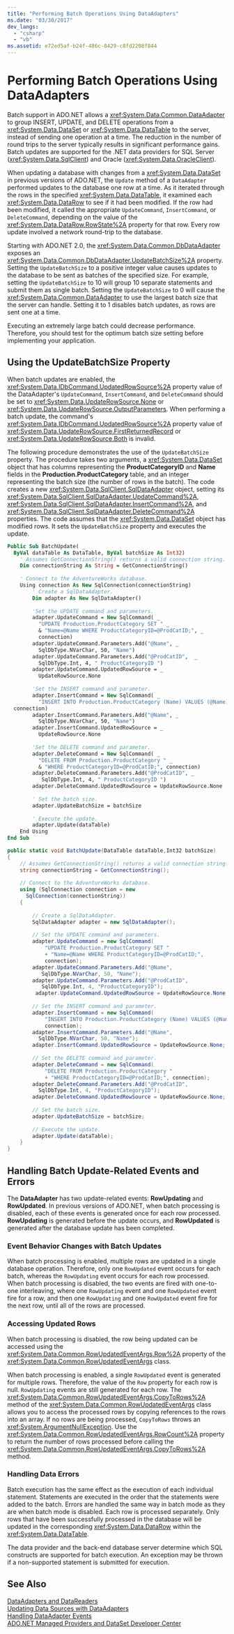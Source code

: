 ```yaml
---
title: "Performing Batch Operations Using DataAdapters"
ms.date: "03/30/2017"
dev_langs: 
  - "csharp"
  - "vb"
ms.assetid: e72ed5af-b24f-486c-8429-c8fd2208f844
---
```

# Performing Batch Operations Using DataAdapters
Batch support in ADO.NET allows a <xref:System.Data.Common.DataAdapter> to group INSERT, UPDATE, and DELETE operations from a <xref:System.Data.DataSet> or <xref:System.Data.DataTable> to the server, instead of sending one operation at a time. The reduction in the number of round trips to the server typically results in significant performance gains. Batch updates are supported for the .NET data providers for SQL Server (<xref:System.Data.SqlClient>) and Oracle (<xref:System.Data.OracleClient>).  
  
 When updating a database with changes from a <xref:System.Data.DataSet> in previous versions of ADO.NET, the `Update` method of a `DataAdapter` performed updates to the database one row at a time. As it iterated through the rows in the specified <xref:System.Data.DataTable>, it examined each <xref:System.Data.DataRow> to see if it had been modified. If the row had been modified, it called the appropriate `UpdateCommand`, `InsertCommand`, or `DeleteCommand`, depending on the value of the <xref:System.Data.DataRow.RowState%2A> property for that row. Every row update involved a network round-trip to the database.  
  
 Starting with ADO.NET 2.0, the <xref:System.Data.Common.DbDataAdapter> exposes an <xref:System.Data.Common.DbDataAdapter.UpdateBatchSize%2A> property. Setting the `UpdateBatchSize` to a positive integer value causes updates to the database to be sent as batches of the specified size. For example, setting the `UpdateBatchSize` to 10 will group 10 separate statements and submit them as single batch. Setting the `UpdateBatchSize` to 0 will cause the <xref:System.Data.Common.DataAdapter> to use the largest batch size that the server can handle. Setting it to 1 disables batch updates, as rows are sent one at a time.  
  
 Executing an extremely large batch could decrease performance. Therefore, you should test for the optimum batch size setting before implementing your application.  
  
## Using the UpdateBatchSize Property  
 When batch updates are enabled, the <xref:System.Data.IDbCommand.UpdatedRowSource%2A> property value of the DataAdapter's `UpdateCommand`, `InsertCommand`, and `DeleteCommand` should be set to <xref:System.Data.UpdateRowSource.None> or <xref:System.Data.UpdateRowSource.OutputParameters>. When performing a batch update, the command's <xref:System.Data.IDbCommand.UpdatedRowSource%2A> property value of <xref:System.Data.UpdateRowSource.FirstReturnedRecord> or <xref:System.Data.UpdateRowSource.Both> is invalid.  
  
 The following procedure demonstrates the use of the `UpdateBatchSize` property. The procedure takes two arguments, a <xref:System.Data.DataSet> object that has columns representing the **ProductCategoryID** and **Name** fields in the **Production.ProductCategory** table, and an integer representing the batch size (the number of rows in the batch). The code creates a new <xref:System.Data.SqlClient.SqlDataAdapter> object, setting its <xref:System.Data.SqlClient.SqlDataAdapter.UpdateCommand%2A>, <xref:System.Data.SqlClient.SqlDataAdapter.InsertCommand%2A>, and <xref:System.Data.SqlClient.SqlDataAdapter.DeleteCommand%2A> properties. The code assumes that the <xref:System.Data.DataSet> object has modified rows. It sets the `UpdateBatchSize` property and executes the update.  
  
```vb  
Public Sub BatchUpdate( _  
  ByVal dataTable As DataTable, ByVal batchSize As Int32)  
    ' Assumes GetConnectionString() returns a valid connection string.  
    Dim connectionString As String = GetConnectionString()  
  
    ' Connect to the AdventureWorks database.  
    Using connection As New SqlConnection(connectionString)  
        ' Create a SqlDataAdapter.  
        Dim adapter As New SqlDataAdapter()  
  
        'Set the UPDATE command and parameters.  
        adapter.UpdateCommand = New SqlCommand( _  
          "UPDATE Production.ProductCategory SET " _  
          & "Name=@Name WHERE ProductCategoryID=@ProdCatID;", _  
          connection)  
        adapter.UpdateCommand.Parameters.Add("@Name", _  
          SqlDbType.NVarChar, 50, "Name")  
        adapter.UpdateCommand.Parameters.Add("@ProdCatID",  _  
          SqlDbType.Int, 4, " ProductCategoryID ")  
        adapter.UpdateCommand.UpdatedRowSource = _  
          UpdateRowSource.None  
  
        'Set the INSERT command and parameter.  
        adapter.InsertCommand = New SqlCommand( _  
          "INSERT INTO Production.ProductCategory (Name) VALUES (@Name);", _  
  connection)  
        adapter.InsertCommand.Parameters.Add("@Name", _  
          SqlDbType.NVarChar, 50, "Name")  
        adapter.InsertCommand.UpdatedRowSource = _  
          UpdateRowSource.None  
  
        'Set the DELETE command and parameter.  
        adapter.DeleteCommand = New SqlCommand( _  
          "DELETE FROM Production.ProductCategory " _  
          & "WHERE ProductCategoryID=@ProdCatID;", connection)  
        adapter.DeleteCommand.Parameters.Add("@ProdCatID", _  
           SqlDbType.Int, 4, " ProductCategoryID ")  
        adapter.DeleteCommand.UpdatedRowSource = UpdateRowSource.None  
  
        ' Set the batch size.  
        adapter.UpdateBatchSize = batchSize  
  
        ' Execute the update.  
        adapter.Update(dataTable)  
    End Using  
End Sub  
```  
  
```csharp  
public static void BatchUpdate(DataTable dataTable,Int32 batchSize)  
{  
    // Assumes GetConnectionString() returns a valid connection string.  
    string connectionString = GetConnectionString();  
  
    // Connect to the AdventureWorks database.  
    using (SqlConnection connection = new   
      SqlConnection(connectionString))  
    {  
  
        // Create a SqlDataAdapter.  
        SqlDataAdapter adapter = new SqlDataAdapter();  
  
        // Set the UPDATE command and parameters.  
        adapter.UpdateCommand = new SqlCommand(  
            "UPDATE Production.ProductCategory SET "  
            + "Name=@Name WHERE ProductCategoryID=@ProdCatID;",   
            connection);  
        adapter.UpdateCommand.Parameters.Add("@Name",   
           SqlDbType.NVarChar, 50, "Name");  
        adapter.UpdateCommand.Parameters.Add("@ProdCatID",   
           SqlDbType.Int, 4, "ProductCategoryID");  
         adapter.UpdateCommand.UpdatedRowSource = UpdateRowSource.None;  
  
        // Set the INSERT command and parameter.  
        adapter.InsertCommand = new SqlCommand(  
            "INSERT INTO Production.ProductCategory (Name) VALUES (@Name);",   
            connection);  
        adapter.InsertCommand.Parameters.Add("@Name",   
          SqlDbType.NVarChar, 50, "Name");  
        adapter.InsertCommand.UpdatedRowSource = UpdateRowSource.None;  
  
        // Set the DELETE command and parameter.  
        adapter.DeleteCommand = new SqlCommand(  
            "DELETE FROM Production.ProductCategory "  
            + "WHERE ProductCategoryID=@ProdCatID;", connection);  
        adapter.DeleteCommand.Parameters.Add("@ProdCatID",   
          SqlDbType.Int, 4, "ProductCategoryID");  
        adapter.DeleteCommand.UpdatedRowSource = UpdateRowSource.None;  
  
        // Set the batch size.  
        adapter.UpdateBatchSize = batchSize;  
  
        // Execute the update.  
        adapter.Update(dataTable);  
    }  
}  
```  
  
## Handling Batch Update-Related Events and Errors  
 The **DataAdapter** has two update-related events: **RowUpdating** and **RowUpdated**. In previous versions of ADO.NET, when batch processing is disabled, each of these events is generated once for each row processed. **RowUpdating** is generated before the update occurs, and **RowUpdated** is generated after the database update has been completed.  
  
### Event Behavior Changes with Batch Updates  
 When batch processing is enabled, multiple rows are updated in a single database operation. Therefore, only one `RowUpdated` event occurs for each batch, whereas the `RowUpdating` event occurs for each row processed. When batch processing is disabled, the two events are fired with one-to-one interleaving, where one `RowUpdating` event and one `RowUpdated` event fire for a row, and then one `RowUpdating` and one `RowUpdated` event fire for the next row, until all of the rows are processed.  
  
### Accessing Updated Rows  
 When batch processing is disabled, the row being updated can be accessed using the <xref:System.Data.Common.RowUpdatedEventArgs.Row%2A> property of the <xref:System.Data.Common.RowUpdatedEventArgs> class.  
  
 When batch processing is enabled, a single `RowUpdated` event is generated for multiple rows. Therefore, the value of the `Row` property for each row is null. `RowUpdating` events are still generated for each row. The <xref:System.Data.Common.RowUpdatedEventArgs.CopyToRows%2A> method of the <xref:System.Data.Common.RowUpdatedEventArgs> class allows you to access the processed rows by copying references to the rows into an array. If no rows are being processed, `CopyToRows` throws an <xref:System.ArgumentNullException>. Use the <xref:System.Data.Common.RowUpdatedEventArgs.RowCount%2A> property to return the number of rows processed before calling the <xref:System.Data.Common.RowUpdatedEventArgs.CopyToRows%2A> method.  
  
### Handling Data Errors  
 Batch execution has the same effect as the execution of each individual statement. Statements are executed in the order that the statements were added to the batch. Errors are handled the same way in batch mode as they are when batch mode is disabled. Each row is processed separately. Only rows that have been successfully processed in the database will be updated in the corresponding <xref:System.Data.DataRow> within the <xref:System.Data.DataTable>.  
  
 The data provider and the back-end database server determine which SQL constructs are supported for batch execution. An exception may be thrown if a non-supported statement is submitted for execution.  
  
## See Also  
 [DataAdapters and DataReaders](../../../../docs/framework/data/adonet/dataadapters-and-datareaders.md)  
 [Updating Data Sources with DataAdapters](../../../../docs/framework/data/adonet/updating-data-sources-with-dataadapters.md)  
 [Handling DataAdapter Events](../../../../docs/framework/data/adonet/handling-dataadapter-events.md)  
 [ADO.NET Managed Providers and DataSet Developer Center](http://go.microsoft.com/fwlink/?LinkId=217917)
